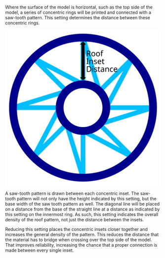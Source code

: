 Where the surface of the model is horizontal, such as the top side of the model, a series of concentric rings will be printed and connected with a saw-tooth pattern. This setting determines the distance between these concentric rings.

![Top-side view of the wire frame, with the inset marked](../images/wireframe_roof_inset.svg)

A saw-tooth pattern is drawn between each concentric inset. The saw-tooth pattern will not only have the height indicated by this setting, but the base width of the saw tooth pattern as well. The diagonal line will be placed on a distance from the base of the straight line at a distance as indicated by this setting on the innermost ring. As such, this setting indicates the overall density of the roof pattern, not just the distance between the insets.

Reducing this setting places the concentric insets closer together and increases the general density of the pattern. This reduces the distance that the material has to bridge when crossing over the top side of the model. That improves reliability, increasing the chance that a proper connection is made between every single inset.